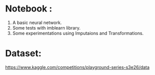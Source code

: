 <h1>Notebook :</h1>

1) A basic neural network.
2) Some tests with imblearn library.
3) Some experimentations using Imputaions and Transformations.

<h1>Dataset:</h1>

https://www.kaggle.com/competitions/playground-series-s3e26/data

